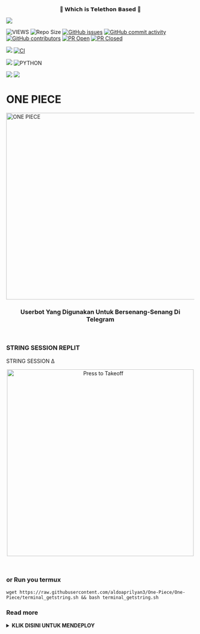 <p align="center"> 🚀 𝗪𝗵𝗶𝗰𝗵 𝗶𝘀 𝗧𝗲𝗹𝗲𝘁𝗵𝗼𝗻 𝗕𝗮𝘀𝗲𝗱  🚀</p>

<p align="left">
  <a href="https://github.com/aldoaprilyan3/One-Piece/blob/One-Piece/LICENSE"><img src="https://img.shields.io/github/license/aldoaprilyan3/One-Piece?&style=social&logo=github">
  </a></p>

![VIEWS](https://komarev.com/ghpvc/?username=aldoaprilyan3)
![Repo Size](https://img.shields.io/github/repo-size/aldoaprilyan3/One-Piece?&style=plastic&logo=github)
[![GitHub issues](https://img.shields.io/github/issues/aldoaprilyan3/One-Piece?&style=plastic&logo=github)](https://github.com/vckyou/Geez-UserBot/issues)
[![GitHub commit activity](https://img.shields.io/github/commit-activity/m/aldoaprilyan3/One-Piece?&style=plastic&logo=github)](https://github.com/vckyou/Geez-UserBot/graphs/commit-activity)
[![GitHub contributors](https://img.shields.io/github/contributors/aldoaprilyan3/One-Piece?&style=plastic&logo=github)](https://GitHub.com/vckyou/Geez-UserBot/graphs/contributors/)
[![PR Open](https://img.shields.io/github/issues-pr/aldoaprilyan3/One-Piece?&style=plastic&logo=github)](https://github.com/aldoaprilyan3/One-Piece/pulls)
[![PR Closed](https://img.shields.io/github/issues-pr-closed/aldoaprilyan3/One-Piece?&style=plastic&logo=github)](https://github.com/aldoaprilyan3/One-Piece/pulls?q=is:closed)
<p align="justify">
<a href="https://github.com/aldoaprilyan3/One-Piece/commits/One-Piece"><img src="https://img.shields.io/github/last-commit/aldoaprilyan3/One-Piece?color=ff69b4&logo=github&logoColor=ff69b4&style=for-the-badge" /></a>
<a href="https://github.com/aldoaprilyan3/One-Piece/actions/workflows/main.yml"><img src="https://img.shields.io/github/workflow/status/vckyou/Geez-UserBot/CI/Geez-UserBot?style=for-the-badge&logo=github-actions&logoColor=aqua" alt="CI" /></a>
</p>
<p align="justify">
<a href="https://pypi.org/project/Telethon/"><img src="https://img.shields.io/pypi/v/telethon?color=important&label=telethon&logo=python&logoColor=brightgreen&style=for-the-badge" /></a>
<img alt="PYTHON" src="https://img.shields.io/badge/PYTHON-v3.9.4-white?style=for-the-badge&logo=appveyor"/>
</p>
<p align="left">
</p>
<a href="https://t.me/xthunderlol"><img src="https://img.shields.io/badge/%20Support-blue.svg?style=for-the-badge&logo=Telegram"></a>
<a href="https://t.me/RhitoSakai"><img src="https://img.shields.io/badge/%20Creator-blue.svg?style=for-the-badge&logo=Telegram"></a>

# ONE PIECE
<a href="https://cooltext.com"><img src="https://pa1.narvii.com/6556/bfc4a134746479ca5e3a2e1d9411d45c09ab498e_hq.gif" width="800" height="500" alt="ONE PIECE" /></a>

<h3 align="center">Userbot Yang Digunakan Untuk Bersenang-Senang Di Telegram</h3>
<p align="center">&nbsp;</p>


### STRING SESSION REPLIT

 STRING SESSION ∆
<p align="center">
   <a href = "https://replit.com/@aldoaprilyan3/One-Piece-String-Session?v=1"><img src="https://64.media.tumblr.com/tumblr_m3syuelAcT1rv9xe4o1_400.gif" alt="Press to Takeoff" width="500px"></a>
</p>
<br>

### or Run you termux
```
wget https://raw.githubusercontent.com/aldoaprilyan3/One-Piece/One-Piece/terminal_getstring.sh && bash terminal_getstring.sh
```



  ### Read more
<details>
  <summary><b>KLIK DISINI UNTUK  MENDEPLOY</b></summary>

## CARA DEPLOY? JANGAN MALAS BACA SAYANG ☺

```
* **[HEROKU](https://www.heroku.com/) Method** 🔧

  > Pertama Dapatkan API_KE & API_HASH Di my.telegram.org (Wajib)

  > Dapatkan String Session Di Termux (Wajib)

  > Next Tekan Tombol Deploy Dibawah

  > Intinya Isi Aja Yang required

  > Isi Datanya Lalu Tekan Deploy Lagi

  > Terakhir Hidupkan Dyno Lalu Check Logs (settings -> view logs) Jika Berhasil Enjoy :)
```

* HEROKU:
<p align="center">
   <a href = "https://heroku.com/deploy?template=https://github.com/aldoaprilyan3/One-Piece/tree/One-Piece"><img src="https://media1.tenor.com/images/40f0f188f6c50b5bf8eccc5e0fa3f2a2/tenor.gif?itemid=16820808" alt="Press to Takeoff" width="660"></a>
</p>
<br>

## © Credits 

 🙏 **THANK YOU VERY MUCH FOR**

*   [X_iMFiNe](https://github.com/ximfine/xBot-Remix) - xBot-Remix
*   [Koala](https://github.com/ManusiaRakitan/Kampang-Bot) - Kampang-Bot
*   [RaphielGang](https://github.com/RaphielGang) - Telegram-Paperplane
*   [AvinashReddy3108](https://github.com/AvinashReddy3108) - PaperplaneExtended
*   [TeamUserge](https://github.com/UsergeTeam/Userge) - Userge
*   [sandy1709](https://github.com/sandy1709/catuserbot) CatUserbot
*   [Vckyou](https://github.com/vckyou/Geez-UserBot) Geez-UserBot
*   DAN TERIMAKASIH BANYAK KEPADA USERBOT INDONESIA LAINNYA🙏


